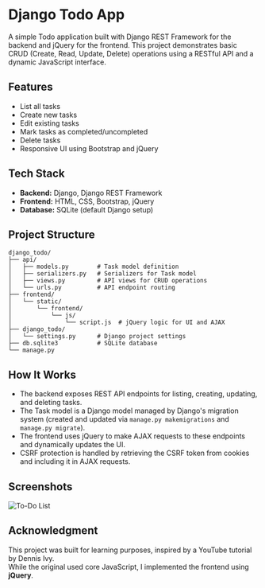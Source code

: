 # Django Todo App

A simple Todo application built with Django REST Framework for the backend and jQuery for the frontend. This project demonstrates basic CRUD (Create, Read, Update, Delete) operations using a RESTful API and a dynamic JavaScript interface.

## Features

- List all tasks
- Create new tasks
- Edit existing tasks
- Mark tasks as completed/uncompleted
- Delete tasks
- Responsive UI using Bootstrap and jQuery

## Tech Stack

- **Backend:** Django, Django REST Framework
- **Frontend:** HTML, CSS, Bootstrap, jQuery
- **Database:** SQLite (default Django setup)

## Project Structure

```
django_todo/
├── api/
│   ├── models.py        # Task model definition
│   ├── serializers.py   # Serializers for Task model
│   ├── views.py         # API views for CRUD operations
│   └── urls.py          # API endpoint routing
├── frontend/
│   └── static/
│       └── frontend/
│           └── js/
│               └── script.js  # jQuery logic for UI and AJAX
├── django_todo/
│   └── settings.py      # Django project settings
├── db.sqlite3           # SQLite database
└── manage.py
```

## How It Works

- The backend exposes REST API endpoints for listing, creating, updating, and deleting tasks.
- The Task model is a Django model managed by Django's migration system (created and updated via `manage.py makemigrations` and `manage.py migrate`).
- The frontend uses jQuery to make AJAX requests to these endpoints and dynamically updates the UI.
- CSRF protection is handled by retrieving the CSRF token from cookies and including it in AJAX requests.


## Screenshots
![To-Do List](https://github.com/user-attachments/assets/67d1c9a0-0780-46dd-84d5-9f51be2aa891)



## Acknowledgment
This project was built for learning purposes, inspired by a YouTube tutorial by Dennis Ivy.  
While the original used core JavaScript, I implemented the frontend using **jQuery**.
